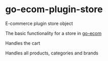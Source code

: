 # go-ecom-plugin-store
E-commerce plugin store object

The basic functionality for a store in [go-ecom](https://github.com/codedv8/go-ecom)

Handles the cart

Handles all products, categories and brands
